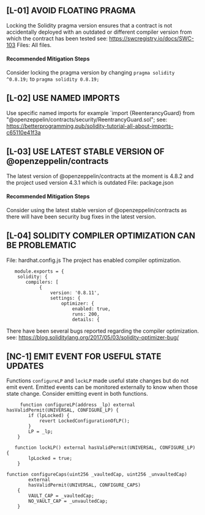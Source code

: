 ## [L-01] AVOID FLOATING PRAGMA
Locking the Solidity pragma version ensures that a contract is not accidentally deployed with an outdated or different compiler version from which the contract has been tested
see: https://swcregistry.io/docs/SWC-103
Files: All files.

#### Recommended Mitigation Steps
Consider locking the pragma version by changing `pragma solidity ^0.8.19;` to `pragma solidity 0.8.19;`


## [L-02] USE NAMED IMPORTS
Use specific named imports for example 
`import {ReenterancyGuard}  from "@openzeppelin/contracts/security/ReentrancyGuard.sol";
see: https://betterprogramming.pub/solidity-tutorial-all-about-imports-c65110e41f3a



## [L-03] USE LATEST STABLE VERSION OF @openzeppelin/contracts
The latest version of @openzeppelin/contracts at the moment is 4.8.2 and the project used version 4.3.1 which is outdated
File: package.json
#### Recommended Mitigation Steps
Consider using the latest stable version of @openzeppelin/contracts as there will have been security bug fixes in the latest version.

## [L-04] SOLIDITY COMPILER OPTIMIZATION CAN BE PROBLEMATIC
File: hardhat.config.js
The project has enabled compiler optimization. 
```
   module.exports = {
	solidity: {
	   compilers: [
			{
				version: '0.8.11',
				settings: {
					optimizer: {
						enabled: true,
						runs: 200, 
						details: {
```
There have been several bugs reported regarding the compiler optimization. 
see: https://blog.soliditylang.org/2017/05/03/solidity-optimizer-bug/

## [NC-1] EMIT EVENT FOR USEFUL STATE UPDATES

Functions `configureLP` and `lockLP` made useful state changes but do not emit event. Emitted events can be monitored externally to know when those state change. Consider emitting event in both functions.
```
     function configureLP(address _lp) external hasValidPermit(UNIVERSAL, CONFIGURE_LP) {
        if (lpLocked) {
            revert LockedConfigurationOfLP();
        }
        LP = _lp;
    }
```

```
   function lockLP() external hasValidPermit(UNIVERSAL, CONFIGURE_LP) {
        lpLocked = true;
    }

```
```
function configureCaps(uint256 _vaultedCap, uint256 _unvaultedCap)
        external
        hasValidPermit(UNIVERSAL, CONFIGURE_CAPS)
    {
        VAULT_CAP = _vaultedCap;
        NO_VAULT_CAP = _unvaultedCap;
    }
```